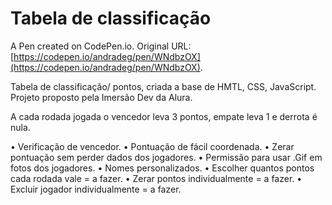 # Tabela de classificação

A Pen created on CodePen.io. Original URL: [https://codepen.io/andradeg/pen/WNdbzOX](https://codepen.io/andradeg/pen/WNdbzOX).

Tabela de classificação/ pontos, criada a base de HMTL, CSS, JavaScript. Projeto proposto pela Imersão Dev da Alura.

A cada rodada jogada o vencedor leva 3 pontos, empate leva 1 e derrota é nula.

• Verificação de vencedor.
• Pontuação de fácil coordenada. 
• Zerar pontuação sem perder dados dos jogadores.
• Permissão para usar .Gif em fotos dos jogadores.
• Nomes personalizados.
• Escolher quantos pontos cada rodada vale = a fazer.
• Zerar pontos individualmente = a fazer.
• Excluir jogador individualmente = a fazer.
